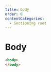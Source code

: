```yaml
---
title: body
order: 8
contentCategories:
  - Sectioning root
---
```

# Body

```html
<body>
</body>
```
